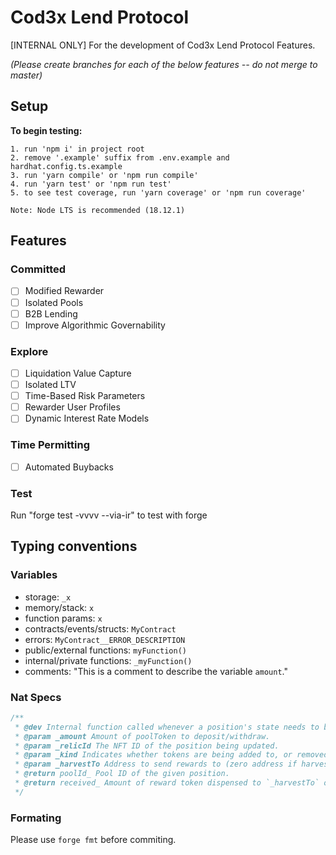 # Cod3x Lend Protocol
[INTERNAL ONLY] For the development of Cod3x Lend Protocol Features.

*(Please create branches for each of the below features -- do not merge to master)*

## Setup
**To begin testing:**
```
1. run 'npm i' in project root
2. remove '.example' suffix from .env.example and hardhat.config.ts.example
3. run 'yarn compile' or 'npm run compile'
4. run 'yarn test' or 'npm run test'
5. to see test coverage, run 'yarn coverage' or 'npm run coverage'

Note: Node LTS is recommended (18.12.1)
```
## Features

### Committed
- [ ] Modified Rewarder
- [ ] Isolated Pools
- [ ] B2B Lending
- [ ] Improve Algorithmic Governability

### Explore
- [ ] Liquidation Value Capture
- [ ] Isolated LTV
- [ ] Time-Based Risk Parameters
- [ ] Rewarder User Profiles
- [ ] Dynamic Interest Rate Models

### Time Permitting
- [ ] Automated Buybacks

### Test
 Run "forge test -vvvv --via-ir" to test with forge

## Typing conventions

### Variables

-   storage: `_x`
-   memory/stack: `x`
-   function params: `x`
-   contracts/events/structs: `MyContract`
-   errors: `MyContract__ERROR_DESCRIPTION`
-   public/external functions: `myFunction()`
-   internal/private functions: `_myFunction()`
-   comments: "This is a comment to describe the variable `amount`."

### Nat Specs

```js
/**
 * @dev Internal function called whenever a position's state needs to be modified.
 * @param _amount Amount of poolToken to deposit/withdraw.
 * @param _relicId The NFT ID of the position being updated.
 * @param _kind Indicates whether tokens are being added to, or removed from, a pool.
 * @param _harvestTo Address to send rewards to (zero address if harvest should not be performed).
 * @return poolId_ Pool ID of the given position.
 * @return received_ Amount of reward token dispensed to `_harvestTo` on harvest.
 */
```

### Formating

Please use `forge fmt` before commiting.